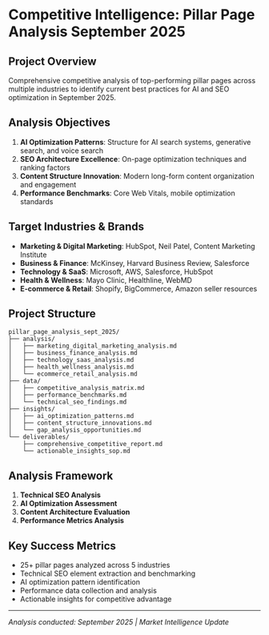 # Competitive Intelligence: Pillar Page Analysis September 2025

## Project Overview
Comprehensive competitive analysis of top-performing pillar pages across multiple industries to identify current best practices for AI and SEO optimization in September 2025.

## Analysis Objectives
1. **AI Optimization Patterns**: Structure for AI search systems, generative search, and voice search
2. **SEO Architecture Excellence**: On-page optimization techniques and ranking factors
3. **Content Structure Innovation**: Modern long-form content organization and engagement
4. **Performance Benchmarks**: Core Web Vitals, mobile optimization standards

## Target Industries & Brands
- **Marketing & Digital Marketing**: HubSpot, Neil Patel, Content Marketing Institute
- **Business & Finance**: McKinsey, Harvard Business Review, Salesforce
- **Technology & SaaS**: Microsoft, AWS, Salesforce, HubSpot
- **Health & Wellness**: Mayo Clinic, Healthline, WebMD
- **E-commerce & Retail**: Shopify, BigCommerce, Amazon seller resources

## Project Structure
```
pillar_page_analysis_sept_2025/
├── analysis/
│   ├── marketing_digital_marketing_analysis.md
│   ├── business_finance_analysis.md
│   ├── technology_saas_analysis.md
│   ├── health_wellness_analysis.md
│   └── ecommerce_retail_analysis.md
├── data/
│   ├── competitive_analysis_matrix.md
│   ├── performance_benchmarks.md
│   └── technical_seo_findings.md
├── insights/
│   ├── ai_optimization_patterns.md
│   ├── content_structure_innovations.md
│   └── gap_analysis_opportunities.md
└── deliverables/
    ├── comprehensive_competitive_report.md
    └── actionable_insights_sop.md
```

## Analysis Framework
1. **Technical SEO Analysis**
2. **AI Optimization Assessment**
3. **Content Architecture Evaluation**
4. **Performance Metrics Analysis**

## Key Success Metrics
- 25+ pillar pages analyzed across 5 industries
- Technical SEO element extraction and benchmarking
- AI optimization pattern identification
- Performance data collection and analysis
- Actionable insights for competitive advantage

---
*Analysis conducted: September 2025 | Market Intelligence Update*